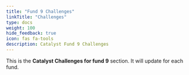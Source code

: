 ```yaml
---
title: "Fund 9 Challenges"
linkTitle: "Challenges"
type: docs
weight: 100
hide_feedback: true
icon: fas fa-tools
description: Catalyst Fund 9 Challenges 
---
```


This is the **Catalyst Challenges for fund 9** section. It will update for each fund.